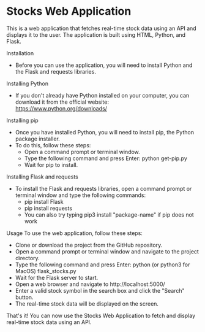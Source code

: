 # Stocks Web Application

This is a web application that fetches real-time stock data using an API and displays it to the user. The application is built using HTML, Python, and Flask.

Installation
- Before you can use the application, you will need to install Python and the Flask and requests libraries.

Installing Python
- If you don't already have Python installed on your computer, you can download it from the official website: https://www.python.org/downloads/

Installing pip
- Once you have installed Python, you will need to install pip, the Python package installer. 
- To do this, follow these steps:
  - Open a command prompt or terminal window.
  - Type the following command and press Enter: python get-pip.py
  - Wait for pip to install.

Installing Flask and requests
- To install the Flask and requests libraries, open a command prompt or terminal window and type the following commands:
  - pip install Flask
  - pip install requests
  - You can also try typing pip3 install "package-name" if pip does not work

Usage
To use the web application, follow these steps:
- Clone or download the project from the GitHub repository.
- Open a command prompt or terminal window and navigate to the project directory.
- Type the following command and press Enter: python (or python3 for MacOS) flask_stocks.py
- Wait for the Flask server to start.
- Open a web browser and navigate to http://localhost:5000/
- Enter a valid stock symbol in the search box and click the "Search" button.
- The real-time stock data will be displayed on the screen.

That's it! You can now use the Stocks Web Application to fetch and display real-time stock data using an API.

